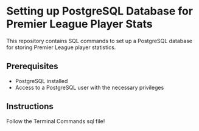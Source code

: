# Setting up PostgreSQL Database for Premier League Player Stats

This repository contains SQL commands to set up a PostgreSQL database for storing Premier League player statistics.

## Prerequisites

- PostgreSQL installed
- Access to a PostgreSQL user with the necessary privileges

## Instructions

Follow the Terminal Commands sql file!
